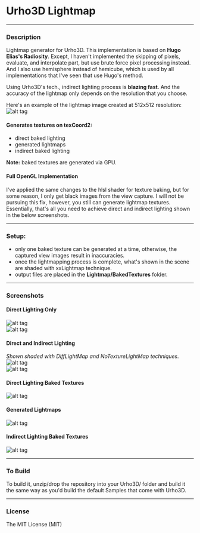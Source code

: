 # Urho3D Lightmap
  
---
### Description
Lightmap generator for Urho3D. This implementation is based on **Hugo Elias's Radiosity**. Except, I haven't implemented the skipping of pixels, evaluate, and interpolate part, but use brute force pixel processing instead. And I also use hemisphere instead of hemicube, which is used by all implementations that I've seen that use Hugo's method.

Using Urho3D's tech., indirect lighting process is **blazing fast**.  And the accuracy of the lightmap only depends on the resolution that you choose.  

Here's an example of the lightmap image created at 512x512 resolution:
![alt tag](https://github.com/Lumak/Urho3D-Lightmap/blob/master/screenshot/node8_lightmap.png)  

#### Generates textures on texCoord2:
* direct baked lighting
* generated lightmaps
* indirect baked lighting

**Note:** baked textures are generated via GPU.

#### Full OpenGL Implementation
I've applied the same changes to the hlsl shader for texture baking, but for some reason, I only get black images from the view capture. I will not be pursuing this fix, however, you still can generate lightmap textures. Essentially, that's all you need to achieve direct and indirect lighting shown in the below screenshots.

---  
### Setup:
* only one baked texture can be generated at a time, otherwise, the captured view images result in inaccuracies.
* once the lightmapping process is complete, what's shown in the scene are shaded with xxLightmap technique.
* output files are placed in the **Lightmap/BakedTextures** folder.
  
---
### Screenshots
#### Direct Lighting Only
![alt tag](https://github.com/Lumak/Urho3D-Lightmap/blob/master/screenshot/directonly1.png)  
![alt tag](https://github.com/Lumak/Urho3D-Lightmap/blob/master/screenshot/directonly2.png)  

#### Direct and Indirect Lighting
*Shown shaded with DiffLightMap and NoTextureLightMap techniques.*
![alt tag](https://github.com/Lumak/Urho3D-Lightmap/blob/master/screenshot/indirect1.png)  
![alt tag](https://github.com/Lumak/Urho3D-Lightmap/blob/master/screenshot/indirect2.png)  
  
#### Direct Lighting Baked Textures
![alt tag](https://github.com/Lumak/Urho3D-Lightmap/blob/master/screenshot/bakedtextures.png)  

#### Generated Lightmaps
![alt tag](https://github.com/Lumak/Urho3D-Lightmap/blob/master/screenshot/generatedLightmaps.png)  

#### Indirect Lighting Baked Textures
![alt tag](https://github.com/Lumak/Urho3D-Lightmap/blob/master/screenshot/bakedIndirectTextures.png)  

---
### To Build
To build it, unzip/drop the repository into your Urho3D/ folder and build it the same way as you'd build the default Samples that come with Urho3D.
  
---  
### License
The MIT License (MIT)







